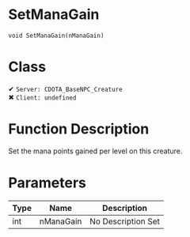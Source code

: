# SetManaGain
```
void SetManaGain(nManaGain)
```
# Class
✔ `Server: CDOTA_BaseNPC_Creature`  
✖ `Client: undefined`  

# Function Description
Set the mana points gained per level on this creature.
# Parameters
Type|Name|Description
--|--|--
int|nManaGain|No Description Set
